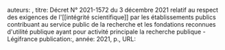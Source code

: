 auteurs: , 
titre: Décret N° 2021-1572 du 3 décembre 2021 relatif au respect des exigences de l'[[intégrité scientifique]] par les établissements publics contribuant au service public de la recherche et les fondations reconnues d'utilité publique ayant pour activité principale la recherche publique - Légifrance
publication:, 
année: 2021, 
p.,
URL: 

